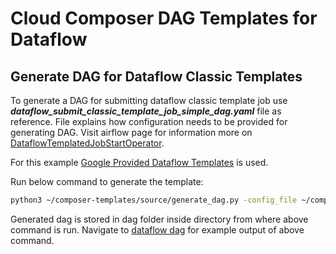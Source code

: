 # Cloud Composer DAG Templates for Dataflow

## Generate DAG for Dataflow Classic Templates

To generate a DAG for submitting dataflow classic template job use ***dataflow_submit_classic_template_job_simple_dag.yaml*** file as reference. File explains how configuration needs to be provided for generating DAG. Visit airflow page for information more on [DataflowTemplatedJobStartOperator](https://airflow.apache.org/docs/apache-airflow-providers-google/stable/_api/airflow/providers/google/cloud/operators/dataflow/index.html#airflow.providers.google.cloud.operators.dataflow.DataflowTemplatedJobStartOperator).

For this example [Google Provided Dataflow Templates](https://cloud.google.com/dataflow/docs/guides/templates/provided/bigquery-to-tfrecords) is used.

Run below command to generate the template:
```sh
python3 ~/composer-templates/source/generate_dag.py -config_file ~/composer-templates/example/config/dataflow/dataflow_submit_classic_template_job_simple_dag.yaml
```

Generated dag is stored in dag folder inside directory from where above command is run. Navigate to [dataflow dag](./dag/dataflow_submit_classic_template_job_simple_dag.py) for example output of above command.